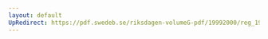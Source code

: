 ```yaml
---
layout: default
UpRedirect: https://pdf.swedeb.se/riksdagen-volumeG-pdf/19992000/reg_19992000/reg_19992000_0005.pdf
---
```

